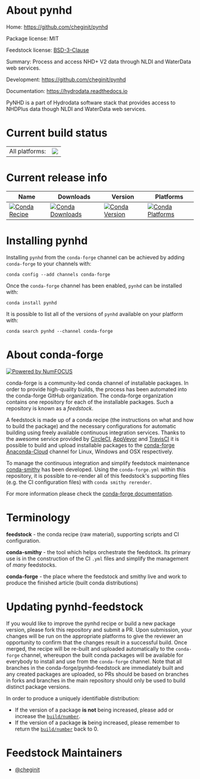 About pynhd
===========

Home: https://github.com/cheginit/pynhd

Package license: MIT

Feedstock license: [BSD-3-Clause](https://github.com/conda-forge/pynhd-feedstock/blob/master/LICENSE.txt)

Summary: Process and access NHD+ V2 data through NLDI and WaterData web services.

Development: https://github.com/cheginit/pynhd

Documentation: https://hydrodata.readthedocs.io

PyNHD is a part of Hydrodata software stack that provides access to NHDPlus
data though NLDI and WaterData web services.


Current build status
====================


<table><tr><td>All platforms:</td>
    <td>
      <a href="https://dev.azure.com/conda-forge/feedstock-builds/_build/latest?definitionId=10323&branchName=master">
        <img src="https://dev.azure.com/conda-forge/feedstock-builds/_apis/build/status/pynhd-feedstock?branchName=master">
      </a>
    </td>
  </tr>
</table>

Current release info
====================

| Name | Downloads | Version | Platforms |
| --- | --- | --- | --- |
| [![Conda Recipe](https://img.shields.io/badge/recipe-pynhd-green.svg)](https://anaconda.org/conda-forge/pynhd) | [![Conda Downloads](https://img.shields.io/conda/dn/conda-forge/pynhd.svg)](https://anaconda.org/conda-forge/pynhd) | [![Conda Version](https://img.shields.io/conda/vn/conda-forge/pynhd.svg)](https://anaconda.org/conda-forge/pynhd) | [![Conda Platforms](https://img.shields.io/conda/pn/conda-forge/pynhd.svg)](https://anaconda.org/conda-forge/pynhd) |

Installing pynhd
================

Installing `pynhd` from the `conda-forge` channel can be achieved by adding `conda-forge` to your channels with:

```
conda config --add channels conda-forge
```

Once the `conda-forge` channel has been enabled, `pynhd` can be installed with:

```
conda install pynhd
```

It is possible to list all of the versions of `pynhd` available on your platform with:

```
conda search pynhd --channel conda-forge
```


About conda-forge
=================

[![Powered by NumFOCUS](https://img.shields.io/badge/powered%20by-NumFOCUS-orange.svg?style=flat&colorA=E1523D&colorB=007D8A)](http://numfocus.org)

conda-forge is a community-led conda channel of installable packages.
In order to provide high-quality builds, the process has been automated into the
conda-forge GitHub organization. The conda-forge organization contains one repository
for each of the installable packages. Such a repository is known as a *feedstock*.

A feedstock is made up of a conda recipe (the instructions on what and how to build
the package) and the necessary configurations for automatic building using freely
available continuous integration services. Thanks to the awesome service provided by
[CircleCI](https://circleci.com/), [AppVeyor](https://www.appveyor.com/)
and [TravisCI](https://travis-ci.com/) it is possible to build and upload installable
packages to the [conda-forge](https://anaconda.org/conda-forge)
[Anaconda-Cloud](https://anaconda.org/) channel for Linux, Windows and OSX respectively.

To manage the continuous integration and simplify feedstock maintenance
[conda-smithy](https://github.com/conda-forge/conda-smithy) has been developed.
Using the ``conda-forge.yml`` within this repository, it is possible to re-render all of
this feedstock's supporting files (e.g. the CI configuration files) with ``conda smithy rerender``.

For more information please check the [conda-forge documentation](https://conda-forge.org/docs/).

Terminology
===========

**feedstock** - the conda recipe (raw material), supporting scripts and CI configuration.

**conda-smithy** - the tool which helps orchestrate the feedstock.
                   Its primary use is in the construction of the CI ``.yml`` files
                   and simplify the management of *many* feedstocks.

**conda-forge** - the place where the feedstock and smithy live and work to
                  produce the finished article (built conda distributions)


Updating pynhd-feedstock
========================

If you would like to improve the pynhd recipe or build a new
package version, please fork this repository and submit a PR. Upon submission,
your changes will be run on the appropriate platforms to give the reviewer an
opportunity to confirm that the changes result in a successful build. Once
merged, the recipe will be re-built and uploaded automatically to the
`conda-forge` channel, whereupon the built conda packages will be available for
everybody to install and use from the `conda-forge` channel.
Note that all branches in the conda-forge/pynhd-feedstock are
immediately built and any created packages are uploaded, so PRs should be based
on branches in forks and branches in the main repository should only be used to
build distinct package versions.

In order to produce a uniquely identifiable distribution:
 * If the version of a package **is not** being increased, please add or increase
   the [``build/number``](https://conda.io/docs/user-guide/tasks/build-packages/define-metadata.html#build-number-and-string).
 * If the version of a package **is** being increased, please remember to return
   the [``build/number``](https://conda.io/docs/user-guide/tasks/build-packages/define-metadata.html#build-number-and-string)
   back to 0.

Feedstock Maintainers
=====================

* [@cheginit](https://github.com/cheginit/)

